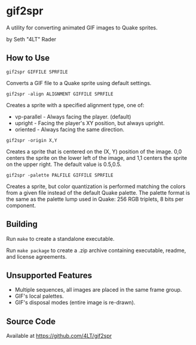 gif2spr
=======

A utility for converting animated GIF images to Quake sprites.

by Seth "4LT" Rader

How to Use
----------

`gif2spr GIFFILE SPRFILE`

Converts a GIF file to a Quake sprite using default settings.

`gif2spr -align ALIGNMENT GIFFILE SPRFILE`

Creates a sprite with a specified alignment type, one of:
* vp-parallel - Always facing the player. (default)
* upright - Facing the player's XY position, but always upright.
* oriented - Always facing the same direction.

`gif2spr -origin X,Y`

Creates a sprite that is centered on the (X, Y) position of the image.  0,0 centers the sprite on the lower left of the image, and 1,1 centers the sprite on the upper right.  The default value is 0.5,0.5.

`gif2spr -palette PALFILE GIFFILE SPRFILE`

Creates a sprite, but color quantization is performed matching the colors from a given file instead of the default Quake palette.  The palette format is the same as the palette lump used in Quake: 256 RGB triplets, 8 bits per component.

Building
--------

Run `make` to create a standalone executable.

Run `make package` to create a .zip archive containing executable, readme, and license agreements.

Unsupported Features
--------------------

* Multiple sequences, all images are placed in the same frame group.
* GIF's local palettes.
* GIF's disposal modes (entire image is re-drawn).

Source Code
-----------

Available at https://github.com/4LT/gif2spr
